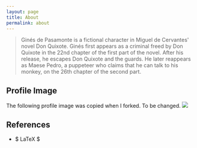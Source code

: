 ```yaml
---
layout: page
title: About
permalink: about
---
```


> Ginés de Pasamonte is a fictional character in Miguel de Cervantes' novel Don Quixote. Ginés first appears as a criminal freed by Don Quixote in the 22nd chapter of the first part of the novel. After his release, he escapes Don Quixote and the guards. He later reappears as Maese Pedro, a puppeteer who claims that he can talk to his monkey, on the 26th chapter of the second part. 

## Profile Image

The following profile image was copied when I forked. To be changed.
<img class="mx-auto w-1/2" src="{{site.baseurl}}/assets/img/gines.jpg">

## References

 - $ LaTeX $
